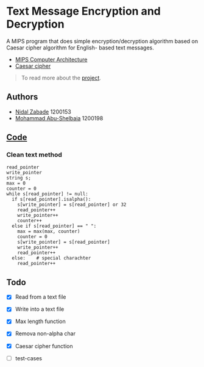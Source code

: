 # Text Message Encryption and Decryption

A MIPS program that does simple encryption/decryption algorithm based on Caesar cipher algorithm for English- based text messages.

* [MIPS Computer Architecture](https://www.mips.com/products/architectures/)
* [Caesar cipher](https://www.geeksforgeeks.org/caesar-cipher-in-cryptography/)

> To read more about the [project](First+Project_+First+2022-2023.pdf).

## Authors
* [Nidal Zabade](https://github.com/NidalZabade) 1200153
* [Mohammad Abu-Shelbaia](https://github.com/mabushelbaia) 1200198

## [Code](https://github.com/NidalZabade/ENCS4370-Computer-Architecture/tree/main/Arc%20Project/Code)

### Clean text method
```
read_pointer
write_pointer
string s;
max = 0
counter = 0
while s[read_pointer] != null:
  if s[read_pointer].isalpha():
    s[write_pointer] = s[read_pointer] or 32
    read_pointer++
    write_pointer++
    counter++
  else if s[read_pointer] == " ":
    max = max(max, counter)
    counter = 0
    s[write_pointer] = s[read_pointer]
    write_pointer++
    read_pointer++
  else:    # special charachter
    read_pointer++
```

## Todo
- [x] Read from a text file
- [x] Write into a text file
- [x] Max length function
- [x] Remova non-alpha char
- [x] Caesar cipher function
- [ ] test-cases


